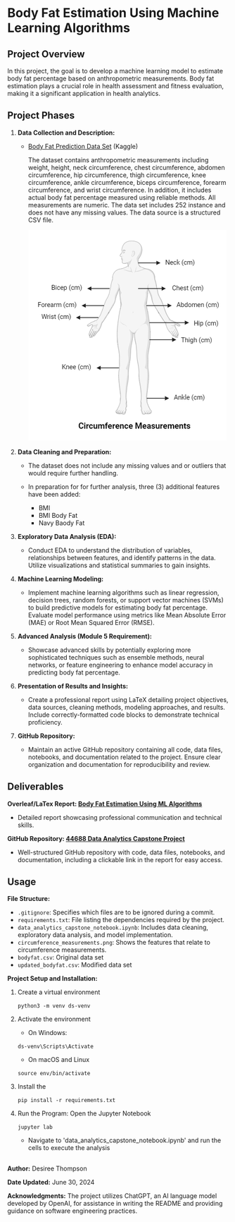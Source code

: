 # Body Fat Estimation Using Machine Learning Algorithms

## Project Overview

In this project, the goal is to develop a machine learning model to estimate body fat percentage based on anthropometric measurements. Body fat estimation plays a crucial role in health assessment and fitness evaluation, making it a significant application in health analytics.

## Project Phases

1. **Data Collection and Description:**
   - [Body Fat Prediction Data Set](https://www.kaggle.com/datasets/fedesoriano/body-fat-prediction-dataset)  (Kaggle)

      The dataset contains anthropometric measurements including weight, height, neck circumference, chest circumference, abdomen circumference, hip circumference, thigh circumference, knee circumference, ankle circumference, biceps circumference, forearm circumference, and wrist circumference. In addition, it           includes actual body fat percentage measured using reliable methods. All measurements are numeric. The data set includes 252 instance and does not have any missing values. The data source is a structured CSV file. 
     
      ![Circumference Measurements](https://github.com/DesireeEDU/44688-Data-Analytics-Capstone-Project-Desiree-Thompson/blob/main/circumference%20_measurements.png)

2. **Data Cleaning and Preparation:**
   
   - The dataset does not include any missing values and or outliers that would require further handling.
   
   - In preparation for for further analysis, three (3) additional features have been added:
      - BMI
      - BMI Body Fat
      - Navy Baody Fat

3. **Exploratory Data Analysis (EDA):**
   - Conduct EDA to understand the distribution of variables, relationships between features, and identify patterns in the data. Utilize visualizations and statistical summaries to gain insights.

4. **Machine Learning Modeling:**
   - Implement machine learning algorithms such as linear regression, decision trees, random forests, or support vector machines (SVMs) to build predictive models for estimating body fat percentage. Evaluate model performance using metrics like Mean Absolute Error (MAE) or Root Mean Squared Error (RMSE).

5. **Advanced Analysis (Module 5 Requirement):**
   - Showcase advanced skills by potentially exploring more sophisticated techniques such as ensemble methods, neural networks, or feature engineering to enhance model accuracy in predicting body fat percentage.

6. **Presentation of Results and Insights:**
   - Create a professional report using LaTeX detailing project objectives, data sources, cleaning methods, modeling approaches, and results. Include correctly-formatted code blocks to demonstrate technical proficiency.

7. **GitHub Repository:**
   - Maintain an active GitHub repository containing all code, data files, notebooks, and documentation related to the project. Ensure clear organization and documentation for reproducibility and review.

## Deliverables

**Overleaf/LaTex Report: [Body Fat Estimation Using ML Algorithms](https://www.overleaf.com/read/zbrdqhmnqgvt#574be8)**
   - Detailed report showcasing professional communication and technical skills.
     
**GitHub Repository: [44688 Data Analytics Capstone Project](https://github.com/DesireeEDU/44688-Data-Analytics-Capstone-Project-Desiree-Thompson)**
   - Well-structured GitHub repository with code, data files, notebooks, and documentation, including a clickable link in the report for easy access.

## Usage

**File Structure:**
- `.gitignore`: Specifies which files are to be ignored during a commit. 
- `requirements.txt`: File listing the dependencies required by the project.
- `data_analytics_capstone_notebook.ipynb`: Includes data cleaning, exploratory data analysis, and model implementation.
- `circumference_measurements.png`: Shows the features that relate to circumference measurements.
- `bodyfat.csv`: Original data set
- `updated_bodyfat.csv`: Modified data set

**Project Setup and Installation:**
1. Create a virtual environment
   ```
   python3 -m venv ds-venv
   ```

2. Activate the environment
     - On Windows:
      ```
      ds-venv\Scripts\Activate
      ```
     - On macOS and Linux
      ```
      source env/bin/activate
      ```
   
3. Install the 
   ```
   pip install -r requirements.txt
   ```

6. Run the Program:
   Open the Jupyter Notebook
   ```
   jupyter lab
   ```
   - Navigate to 'data_analytics_capstone_notebook.ipynb' and run the cells to execute the analysis

## 

**Author:**
Desiree Thompson

**Date Updated:**
June 30, 2024

**Acknowledgments:**
The project utilizes ChatGPT, an AI language model developed by OpenAI, for assistance in writing the README and providing guidance on software engineering practices.
